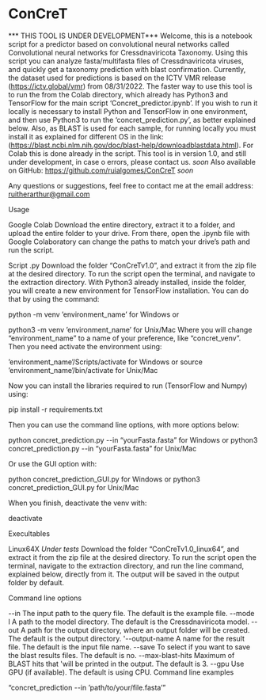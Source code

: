 # ConCreT


*** THIS TOOL IS UNDER DEVELOPMENT***
Welcome, this is a notebook script for a predictor based on convolutional neural networks called Convolutional neural networks for Cressdnaviricota Taxonomy. Using this script you can analyze fasta/multifasta files of Cressdnaviricota viruses, and quickly get a taxonomy prediction with blast confirmation. Currently, the dataset used for predictions is based on the ICTV VMR release (https://ictv.global/vmr) from 08/31/2022. 
The faster way to use this tool is to run the from the Colab directory, which already has Python3 and TensorFlow for the main script ‘Concret_predictor.ipynb’. If you wish to run it locally is necessary to install Python and TensorFlow in one environment, and then use Python3 to run the ‘concret_prediction.py’, as better explained below. Also, as BLAST is used for each sample, for running locally you must install it as explained for different OS in the link: (https://blast.ncbi.nlm.nih.gov/doc/blast-help/downloadblastdata.html). For Colab this is done already in the script.
This tool is in version 1.0, and still under development, in case o errors, please contact us.
*soon* Also available on GitHub: https://github.com/ruialgomes/ConCreT *soon*

Any questions or suggestions, feel free to contact me at the email address: ruitherarthur@gmail.com 

Usage

Google Colab
Download the entire directory, extract it to a folder, and upload the entire folder to your drive. From there, open the .ipynb file with Google Colaboratory can change the paths to match your drive’s path and run the script.

Script .py
Download the folder “ConCreTv1.0”, and extract it from the zip file at the desired directory. To run the script open the terminal, and navigate to the extraction directory. With Python3 already installed, inside the folder, you will create a new environment for TensorFlow installation. You can do that by using the command:

 python -m venv ’environment_name’  	for Windows
or

 python3 -m venv ’environment_name’ 	for Unix/Mac
Where you will change  “environment_name” to a name of your preference, like “concret_venv”. Then you need activate the environment using:

’environment_name’/Scripts/activate		for Windows
or
source ’environment_name’/bin/activate 		for Unix/Mac

Now you can install the libraries required to run (TensorFlow  and Numpy) using:

pip install -r requirements.txt

Then you can use the command line options, with more options below:

python concret_prediction.py --in “yourFasta.fasta” 		for Windows
or
python3 concret_prediction.py --in “yourFasta.fasta” 		for  Unix/Mac

 Or use the GUI option with:

python concret_prediction_GUI.py 		for Windows
or
python3 concret_prediction_GUI.py 		for  Unix/Mac

When you finish, deactivate the venv with:

deactivate



Execultables

Linux64X  *Under tests*
Download the folder “ConCreTv1.0_linux64”, and extract it from the zip file at the desired directory. To run the script open the terminal, navigate to the extraction directory, and run the line command, explained below, directly from it. The output will be saved in the output folder by default.


Command line options

--in			The input path to the query file. The default is the example file.
--mode	l 		A path to the model directory. The default is the Cressdnaviricota model.
--out			A path for the output directory, where an output folder will be created. The default is the output directory.
'--output-name	 	A name for the result file. The default is the input file name.
--save			To select if you want to save the blast results files. The default is no.
--max-blast-hits	Maximum of BLAST hits that 'will be printed in the output. The default is 3.
--gpu			Use GPU (if available). The default is using CPU.
Command line examples

“concret_prediction  --in ’path/to/your/file.fasta’”




